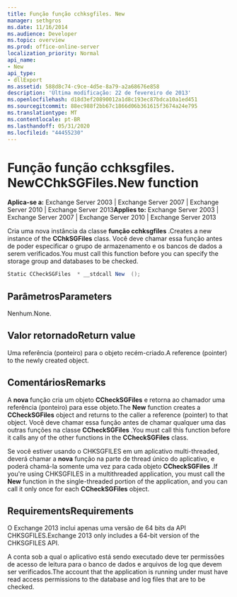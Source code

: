 ```yaml
---
title: Função função cchksgfiles. New
manager: sethgros
ms.date: 11/16/2014
ms.audience: Developer
ms.topic: overview
ms.prod: office-online-server
localization_priority: Normal
api_name:
- New
api_type:
- dllExport
ms.assetid: 588d8c74-c9ce-4d5e-8a79-a2a68676e858
description: 'Última modificação: 22 de fevereiro de 2013'
ms.openlocfilehash: d18d3ef20890012a1d8c193ec87bdca10a1ed451
ms.sourcegitcommit: 88ec988f2bb67c1866d06b361615f3674a24e795
ms.translationtype: MT
ms.contentlocale: pt-BR
ms.lasthandoff: 05/31/2020
ms.locfileid: "44455230"
---
```

# <a name="cchksgfilesnew-function"></a><span data-ttu-id="45954-103">Função função cchksgfiles. New</span><span class="sxs-lookup"><span data-stu-id="45954-103">CChkSGFiles.New function</span></span>

<span data-ttu-id="45954-104">**Aplica-se a:** Exchange Server 2003 | Exchange Server 2007 | Exchange Server 2010 | Exchange Server 2013</span><span class="sxs-lookup"><span data-stu-id="45954-104">**Applies to:** Exchange Server 2003 | Exchange Server 2007 | Exchange Server 2010 | Exchange Server 2013</span></span>
  
<span data-ttu-id="45954-105">Cria uma nova instância da classe **função cchksgfiles** .</span><span class="sxs-lookup"><span data-stu-id="45954-105">Creates a new instance of the **CChkSGFiles** class.</span></span> <span data-ttu-id="45954-106">Você deve chamar essa função antes de poder especificar o grupo de armazenamento e os bancos de dados a serem verificados.</span><span class="sxs-lookup"><span data-stu-id="45954-106">You must call this function before you can specify the storage group and databases to be checked.</span></span> 
  
```cs
Static CCheckSGFiles  * __stdcall New  ();

```

## <a name="parameters"></a><span data-ttu-id="45954-107">Parâmetros</span><span class="sxs-lookup"><span data-stu-id="45954-107">Parameters</span></span>

<span data-ttu-id="45954-108">Nenhum.</span><span class="sxs-lookup"><span data-stu-id="45954-108">None.</span></span>
  
## <a name="return-value"></a><span data-ttu-id="45954-109">Valor retornado</span><span class="sxs-lookup"><span data-stu-id="45954-109">Return value</span></span>

<span data-ttu-id="45954-110">Uma referência (ponteiro) para o objeto recém-criado.</span><span class="sxs-lookup"><span data-stu-id="45954-110">A reference (pointer) to the newly created object.</span></span>
  
## <a name="remarks"></a><span data-ttu-id="45954-111">Comentários</span><span class="sxs-lookup"><span data-stu-id="45954-111">Remarks</span></span>

<span data-ttu-id="45954-112">A **nova** função cria um objeto **CCheckSGFiles** e retorna ao chamador uma referência (ponteiro) para esse objeto.</span><span class="sxs-lookup"><span data-stu-id="45954-112">The **New** function creates a **CCheckSGFiles** object and returns to the caller a reference (pointer) to that object.</span></span> <span data-ttu-id="45954-113">Você deve chamar essa função antes de chamar qualquer uma das outras funções na classe **CCheckSGFiles** .</span><span class="sxs-lookup"><span data-stu-id="45954-113">You must call this function before it calls any of the other functions in the **CCheckSGFiles** class.</span></span> 
  
<span data-ttu-id="45954-114">Se você estiver usando o CHKSGFILES em um aplicativo multi-threaded, deverá chamar a **nova** função na parte de thread único do aplicativo, e poderá chamá-la somente uma vez para cada objeto **CCheckSGFiles** .</span><span class="sxs-lookup"><span data-stu-id="45954-114">If you're using CHKSGFILES in a multithreaded application, you must call the **New** function in the single-threaded portion of the application, and you can call it only once for each **CCheckSGFiles** object.</span></span> 
  
## <a name="requirements"></a><span data-ttu-id="45954-115">Requirements</span><span class="sxs-lookup"><span data-stu-id="45954-115">Requirements</span></span>

<span data-ttu-id="45954-116">O Exchange 2013 inclui apenas uma versão de 64 bits da API CHKSGFILES.</span><span class="sxs-lookup"><span data-stu-id="45954-116">Exchange 2013 only includes a 64-bit version of the CHKSGFILES API.</span></span>
  
<span data-ttu-id="45954-117">A conta sob a qual o aplicativo está sendo executado deve ter permissões de acesso de leitura para o banco de dados e arquivos de log que devem ser verificados.</span><span class="sxs-lookup"><span data-stu-id="45954-117">The account that the application is running under must have read access permissions to the database and log files that are to be checked.</span></span>
  

